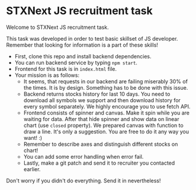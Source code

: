 # STXNext JS recruitment task

Welcome to STXNext JS recruitment task. 

This task was developed in order to test basic skillset of JS developer. Remember that looking for information
is a part of these skills!

* First, clone this repo and install backend dependencies.
* You can run backend service by typing `npm start`.
* Frontend for this task is in `index.html` file.
* Your mission is as follows:
    * It seems, that requests in our backend are failing miserably 30% of the times. It is by design.
    Something has to be done with this issue.
    * Backend returns stocks history for last 10 days. You need to download all symbols we support and then download
    history for every symbol separately. We highly encourage you to use fetch API.
    * Frontend consists of spinner and canvas. Make it spin while you are waiting for data. After that hide spinner
    and show data on linear chart (use `closed` property). We prepared canvas with function to draw a line. It's only a suggestion.
    You are free to do it any way you want! :)
    * Remember to describe axes and distinguish different stocks on chart!
    * You can add some error handling when error fail.
    * Lastly, make a git patch and send it to recruiter you contacted earlier.

Don't worry if you didn't do everything. Send it in nevertheless!
